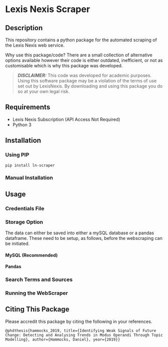 # Lexis Nexis Scraper


## Description

This repository contains a python package for the automated scraping of the Lexis Nexis web service. 

Why use this package/code? There are a small collection of alternative options available however their code is either outdated, inefficient, or not as customisable which is why this package was developed. 

> **_DISCLAIMER:_** This code was developed for academic purposes. Using this software package may be a violation of the terms of use set out by LexisNexis. By downloading and using this package you do so at your own legal risk.

## Requirements

- Lexis Nexis Subscription (API Access Not Required)
- Python 3

## Installation

### Using PIP

``` pip install ln-scraper ```

### Manual Installation

## Usage

### Credentials File

### Storage Option

The data can either be saved into either a mySQL database or a pandas dataframe. These need to be setup, as follows, before the webscraping can be initiated. 

#### MySQL (Recommended)


#### Pandas

### Search Terms and Sources

### Running the WebScraper


## Citing This Package
Please accredit this package by citing the following in your references. 

```
@phdthesis{hammocks_2019, title={Identifying Weak Signals of Future Change: Detecting and Analysing Trends in Modus Operandi Through Topic Modelling}, author={Hammocks, Daniel}, year={2019}}
```
